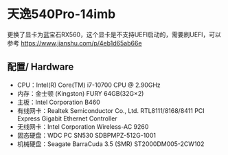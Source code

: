 # 天逸540Pro-14imb
更换了显卡为蓝宝石RX560，这个显卡是不支持UEFI启动的，需要刷UEFI，可以参考 https://www.jianshu.com/p/4eb1d65ab66e

## 配置/ Hardware
* CPU：Intel(R) Core(TM) i7-10700 CPU @ 2.90GHz
* 内存：金士顿 (Kingston) FURY 64GB(32G×2)
* 主板：Intel Corporation B460
* 有线网卡：Realtek Semiconductor Co., Ltd. RTL8111/8168/8411 PCI Express Gigabit Ethernet Controller
* 无线网卡：Intel Corporation Wireless-AC 9260
* 固态硬盘：WDC PC SN530 SDBPMPZ-512G-1001
* 机械硬盘：Seagate BarraCuda 3.5 (SMR)   ST2000DM005-2CW102
